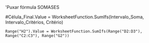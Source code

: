 'Puxar fórmula SOMASES

#Célula_Final.Value = WorksheetFunction.SumIfs(Intervalo_Soma, Intervalo_Critérios, Critério)

    Range("H2").Value = WorksheetFunction.SumIfs(Range("D2:D3"), Range("C2:C3"), Range("G2"))
